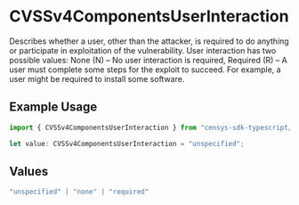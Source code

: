# CVSSv4ComponentsUserInteraction

Describes whether a user, other than the attacker, is required to do anything or participate in exploitation of the vulnerability. User interaction has two possible values: None (N) – No user interaction is required, Required (R) – A user must complete some steps for the exploit to succeed. For example, a user might be required to install some software.

## Example Usage

```typescript
import { CVSSv4ComponentsUserInteraction } from "censys-sdk-typescript/models/components";

let value: CVSSv4ComponentsUserInteraction = "unspecified";
```

## Values

```typescript
"unspecified" | "none" | "required"
```